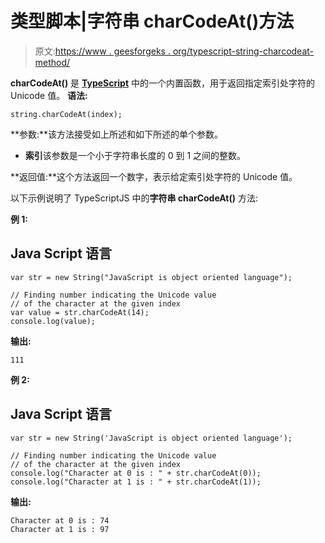 # 类型脚本|字符串 charCodeAt()方法

> 原文:[https://www . geesforgeks . org/typescript-string-charcodeat-method/](https://www.geeksforgeeks.org/typescript-string-charcodeat-method/)

**charCodeAt()** 是 [**TypeScript**](https://www.geeksforgeeks.org/hello-world-in-typescript-language/) 中的一个内置函数，用于返回指定索引处字符的 Unicode 值。
**语法:**

```
string.charCodeAt(index);
```

**参数:**该方法接受如上所述和如下所述的单个参数。

*   **索引**该参数是一个小于字符串长度的 0 到 1 之间的整数。

**返回值:**这个方法返回一个数字，表示给定索引处字符的 Unicode 值。

以下示例说明了 TypeScriptJS 中的**字符串 charCodeAt()** 方法:

**例 1:**

## Java Script 语言

```
var str = new String("JavaScript is object oriented language");

// Finding number indicating the Unicode value
// of the character at the given index
var value = str.charCodeAt(14);
console.log(value);
```

**输出:**

```
111

```

**例 2:**

## Java Script 语言

```
var str = new String('JavaScript is object oriented language'); 

// Finding number indicating the Unicode value
// of the character at the given index
console.log("Character at 0 is : " + str.charCodeAt(0)); 
console.log("Character at 1 is : " + str.charCodeAt(1));
```

**输出:**

```
Character at 0 is : 74
Character at 1 is : 97

```